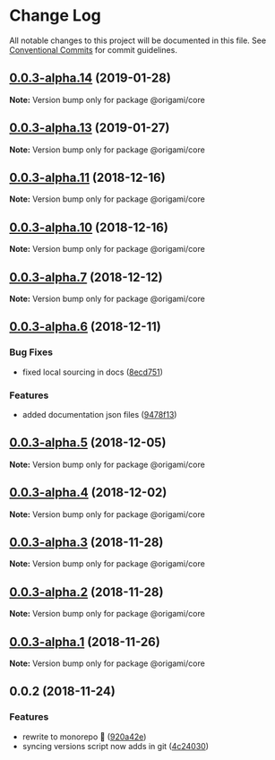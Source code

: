 # Change Log

All notable changes to this project will be documented in this file.
See [Conventional Commits](https://conventionalcommits.org) for commit guidelines.

## [0.0.3-alpha.14](https://github.com/origami-cms/core/tree/master/packages/core/compare/v0.0.3-alpha.13...v0.0.3-alpha.14) (2019-01-28)

**Note:** Version bump only for package @origami/core





## [0.0.3-alpha.13](https://github.com/origami-cms/core/tree/master/packages/core/compare/v0.0.3-alpha.12...v0.0.3-alpha.13) (2019-01-27)

**Note:** Version bump only for package @origami/core





## [0.0.3-alpha.11](https://github.com/origami-cms/core/tree/master/packages/core/compare/v0.0.3-alpha.10...v0.0.3-alpha.11) (2018-12-16)

**Note:** Version bump only for package @origami/core





## [0.0.3-alpha.10](https://github.com/origami-cms/core/tree/master/packages/core/compare/v0.0.3-alpha.9...v0.0.3-alpha.10) (2018-12-16)

**Note:** Version bump only for package @origami/core





## [0.0.3-alpha.7](https://github.com/origami-cms/core/tree/master/packages/core/compare/v0.0.3-alpha.6...v0.0.3-alpha.7) (2018-12-12)

**Note:** Version bump only for package @origami/core





## [0.0.3-alpha.6](https://github.com/origami-cms/core/tree/master/packages/core/compare/v0.0.3-alpha.5...v0.0.3-alpha.6) (2018-12-11)


### Bug Fixes

* fixed local sourcing in docs ([8ecd751](https://github.com/origami-cms/core/tree/master/packages/core/commit/8ecd751))


### Features

* added documentation json files ([9478f13](https://github.com/origami-cms/core/tree/master/packages/core/commit/9478f13))





## [0.0.3-alpha.5](https://github.com/origami-cms/core/tree/master/packages/core/compare/v0.0.3-alpha.4...v0.0.3-alpha.5) (2018-12-05)

**Note:** Version bump only for package @origami/core





## [0.0.3-alpha.4](https://github.com/origami-cms/core/tree/master/packages/core/compare/v0.0.3-alpha.3...v0.0.3-alpha.4) (2018-12-02)

**Note:** Version bump only for package @origami/core





## [0.0.3-alpha.3](https://github.com/origami-cms/core/tree/master/packages/core/compare/v0.0.3-alpha.2...v0.0.3-alpha.3) (2018-11-28)

**Note:** Version bump only for package @origami/core





## [0.0.3-alpha.2](https://github.com/origami-cms/core/tree/master/packages/core/compare/v0.0.3-alpha.1...v0.0.3-alpha.2) (2018-11-28)

**Note:** Version bump only for package @origami/core





## [0.0.3-alpha.1](https://github.com/origami-cms/core/tree/master/packages/core/compare/v0.0.3-alpha.0...v0.0.3-alpha.1) (2018-11-26)

**Note:** Version bump only for package @origami/core





## 0.0.2 (2018-11-24)


### Features

* rewrite to monorepo 🎉 ([920a42e](https://github.com/origami-cms/core/tree/master/packages/core/commit/920a42e))
* syncing versions script now adds in git ([4c24030](https://github.com/origami-cms/core/tree/master/packages/core/commit/4c24030))
